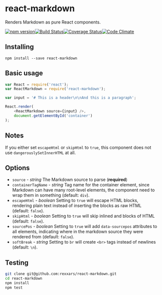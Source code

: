 # react-markdown

Renders Markdown as pure React components.

[![npm version](http://img.shields.io/npm/v/react-markdown.svg?style=flat-square)](http://browsenpm.org/package/react-markdown)[![Build Status](http://img.shields.io/travis/rexxars/react-markdown/master.svg?style=flat-square)](https://travis-ci.org/rexxars/react-markdown)[![Coverage Status](http://img.shields.io/codeclimate/coverage/github/rexxars/react-markdown.svg?style=flat-square)](https://codeclimate.com/github/rexxars/react-markdown)[![Code Climate](http://img.shields.io/codeclimate/github/rexxars/react-markdown.svg?style=flat-square)](https://codeclimate.com/github/rexxars/react-markdown/)

## Installing

```
npm install --save react-markdown
```

## Basic usage

```js
var React = require('react');
var ReactMarkdown = require('react-markdown');

var input = '# This is a header\n\nAnd this is a paragraph';

React.render(
    <ReactMarkdown source={input} />,
    document.getElementById('container')
);
```

## Notes

If you either set `escapeHtml` or `skipHtml` to `true`, this component does not use `dangerouslySetInnerHTML` at all.

## Options

* `source` - *string* The Markdown source to parse (**required**)
* `containerTagName` - *string* Tag name for the container element, since Markdown can have many root-level elements, the component need to wrap them in something (default: `div`).
* `escapeHtml` - *boolean* Setting to `true` will escape HTML blocks, rendering plain text instead of inserting the blocks as raw HTML (default: `false`).
* `skipHtml` - *boolean* Setting to `true` will skip inlined and blocks of HTML (default: `false`).
* `sourcePos` - *boolean* Setting to `true` will add `data-sourcepos` attributes to all elements, indicating where in the markdown source they were rendered from (default: `false`).
* `softBreak` - *string* Setting to `br` will create `<br>` tags instead of newlines (default: `\n`).

## Testing

```bash
git clone git@github.com:rexxars/react-markdown.git
cd react-markdown
npm install
npm test
```
